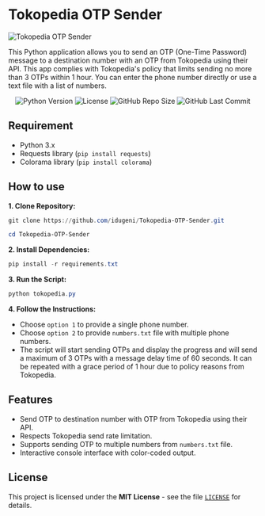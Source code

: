 # Tokopedia OTP Sender

![Tokopedia OTP Sender](https://opengraph.githubassets.com/0/idugeni/Tokopedia-OTP-Sender)

This Python application allows you to send an OTP (One-Time Password) message to a destination number with an OTP from Tokopedia using their API. This app complies with Tokopedia's policy that limits sending no more than 3 OTPs within 1 hour. You can enter the phone number directly or use a text file with a list of numbers.

<div align="center">
  <img src="https://img.shields.io/badge/python-3.x-blue.svg" alt="Python Version">
  <img src="https://img.shields.io/badge/license-MIT-green" alt="License">
  <img src="https://img.shields.io/github/repo-size/idugeni/Tokopedia-OTP-Sender" alt="GitHub Repo Size">
  <img src="https://img.shields.io/github/last-commit/idugeni/Tokopedia-OTP-Sender" alt="GitHub Last Commit">
</div>

## Requirement

* Python 3.x
* Requests library (`pip install requests`)
* Colorama library (`pip install colorama`)

## How to use

**1. Clone Repository:**

```powershell
git clone https://github.com/idugeni/Tokopedia-OTP-Sender.git
```

```powershell
cd Tokopedia-OTP-Sender
```

**2. Install Dependencies:**

```powershell
pip install -r requirements.txt
```

**3. Run the Script:**

```powershell
python tokopedia.py
```

**4. Follow the Instructions:**

* Choose `option 1` to provide a single phone number.
* Choose `option 2` to provide `numbers.txt` file with multiple phone numbers.
* The script will start sending OTPs and display the progress and will send a maximum of 3 OTPs with a message delay time of 60 seconds. It can be repeated with a grace period of 1 hour due to policy reasons from Tokopedia.

## Features

* Send OTP to destination number with OTP from Tokopedia using their API.
* Respects Tokopedia send rate limitation.
* Supports sending OTP to multiple numbers from `numbers.txt` file.
* Interactive console interface with color-coded output.

## License

This project is licensed under the **MIT License** - see the file [`LICENSE`](https://github.com/idugeni/Tokopedia-OTP-Sender/blob/main/LICENSE) for details.
